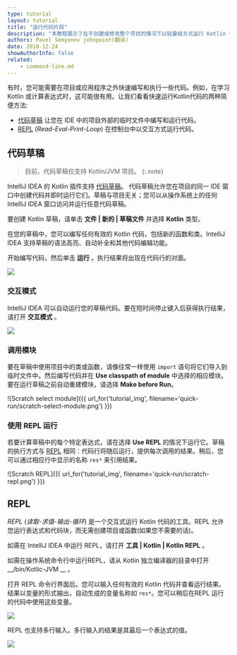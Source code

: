 ```yaml
---
type: tutorial
layout: tutorial
title: "运行代码片段"
description: "本教程展示了在不创建或修改整个项目的情况下以轻量级方式运行 Kotlin 代码片段的方法。"
authors: Pavel Semyonov johnpoint(翻译)
date: 2018-12-24
showAuthorInfo: false
related:
    - command-line.md
---
```


有时，您可能需要在项目或应用程序之外快速编写和执行一些代码。例如，在学习 Kotlin 或计算表达式时，这可能很有用。让我们看看快速运行Kotlin代码的两种简便方法:
* [代码草稿](#代码草稿) 让您在 IDE 中的项目外部的临时文件中编写和运行代码。
* [REPL](#repl) (_Read-Eval-Print-Loop_) 在控制台中以交互方式运行代码。     


## 代码草稿

> 目前，代码草稿仅支持 Kotlin/JVM 项目。
{:.note}

IntelliJ IDEA 的 Kotlin 插件支持 [代码草稿](https://www.jetbrains.com/help/idea/scratches.html)。 代码草稿允许您在项目的同一 IDE 窗口中创建代码并即时运行它们。草稿与项目无关；您可以从操作系统上的任何 IntelliJ IDEA 窗口访问并运行任意代码草稿。

要创建 Kotlin 草稿，请单击 __文件 \| 新的 \| 草稿文件__ 并选择 __Kotlin__ 类型。

在您的草稿中，您可以编写任何有效的 Kotlin 代码，包括新的函数和类。IntelliJ IDEA 支持草稿的语法高亮、自动补全和其他代码编辑功能。

开始编写代码，然后单击 __运行__ 。执行结果将出现在代码行的对面。

<div style="display: flex; align-items: center; margin-bottom: 10px;">
    <img
    src="{{ url_for('asset', path='images/tutorials/quick-run/scratch-run.png') }}"
    data-gif-src="{{ url_for('asset', path='images/tutorials/quick-run/scratch-run.gif') }}"
    class="gif-image">
</div>

### 交互模式

IntelliJ IDEA 可以自动运行您的草稿代码。要在短时间停止键入后获得执行结果，请打开 __交互模式__ 。

<div style="display: flex; align-items: center; margin-bottom: 10px;">
    <img
    src="{{ url_for('asset', path='images/tutorials/quick-run/scratch-interactive.png') }}"
    data-gif-src="{{ url_for('asset', path='images/tutorials/quick-run/scratch-interactive.gif') }}"
    class="gif-image">
</div>

### 调用模块

要在草稿中使用项目中的类或函数，请像往常一样使用 `import` 语句将它们导入到临时文件中。然后编写代码并在 __Use classpath of module__ 中选择的相应模块。要在运行草稿之前自动重建模块，请选择 __Make before Run__。

![Scratch select module]({{ url_for('tutorial_img', filename='quick-run/scratch-select-module.png') }})

### 使用 REPL 运行

若要计算草稿中的每个特定表达式，请在选择 __Use REPL__ 的情况下运行它。草稿的执行方式与 [REPL](#repl) 相同：代码行将随后运行，提供每次调用的结果。稍后，您可以通过相应行中显示的名称 `res*` 来引用结果。

![Scratch REPL]({{ url_for('tutorial_img', filename='quick-run/scratch-repl.png') }})

## REPL

_REPL_ (_读取-求值-输出-循环_) 是一个交互式运行 Kotlin 代码的工具。REPL 允许您运行表达式和代码块，而无需创建项目或函数(如果您不需要的话)。

如需在 IntelliJ IDEA 中运行 REPL，请打开 __工具 \| Kotlin \| Kotlin REPL__ 。

如需在操作系统命令行中运行REPL，请从 Kotlin 独立编译器的目录中打开 __/bin/Kotlic-JVM __ 。

打开 REPL 命令行界面后。您可以输入任何有效的 Kotlin 代码并查看运行结果。结果以变量的形式输出，自动生成的变量名称如 `res*`。您可以稍后在REPL 运行的代码中使用这些变量。

<div style="display: flex; align-items: center; margin-bottom: 10px;">
    <img
    src="{{ url_for('asset', path='images/tutorials/quick-run/repl-run.png') }}"
    data-gif-src="{{ url_for('asset', path='images/tutorials/quick-run/repl-run.gif') }}"
    class="gif-image">
</div>

REPL 也支持多行输入。多行输入的结果是其最后一个表达式的值。

<div style="display: flex; align-items: center; margin-bottom: 10px;">
    <img
    src="{{ url_for('asset', path='images/tutorials/quick-run/repl-multi-line.png') }}"
    data-gif-src="{{ url_for('asset', path='images/tutorials/quick-run/repl-multi-line.gif') }}"
    class="gif-image">
</div>

